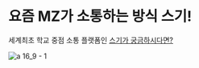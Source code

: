 # 요즘 MZ가 소통하는 방식 스기!
세계최초 학교 중점 소통 플랫폼인 [스기가 궁금하시다면?](https://drive.google.com/file/d/1dSgUkJJ7iR90ZvHaLbuBCQhv-Gx7Wws6/view?usp=sharing)

![a 16_9 - 1](https://github.com/user-attachments/assets/b7019029-359c-4e9b-be70-e10d20d31a91)

